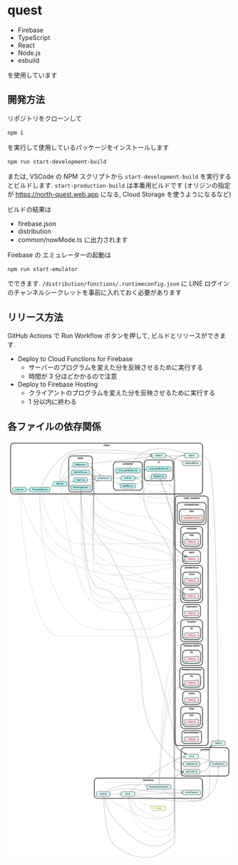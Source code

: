 # quest

- Firebase
- TypeScript
- React
- Node.js
- esbuild

を使用しています

## 開発方法

リポジトリをクローンして

```ps1
npm i
```

を実行して使用しているパッケージをインストールします

```ps1
npm run start-development-build
```

または, VSCode の NPM スクリプトから `start-development-build` を実行するとビルドします.
`start-production-build` は本番用ビルドです (オリジンの指定が https://north-quest.web.app になる, Cloud Storage を使うようになるなど)

ビルドの結果は

- firebase.json
- distribution
- common/nowMode.ts
  に出力されます

Firebase の エミュレーターの起動は

```ps1
npm run start-emulator
```

でできます. `/distribution/functions/.runtimeconfig.json` に LINE ログインのチャンネルシークレットを事前に入れておく必要があります

## リリース方法

GitHub Actions で Run Workflow ボタンを押して, ビルドとリリースができます.

- Deploy to Cloud Functions for Firebase
  - サーバーのプログラムを変えた分を反映させるために実行する
  - 時間が 3 分ほどかかるので注意
- Deploy to Firebase Hosting
  - クライアントのプログラムを変えた分を反映させるために実行する
  - 1 分以内に終わる

## 各ファイルの依存関係

![各ファイルの依存関係のグラフ図](graph.svg)
